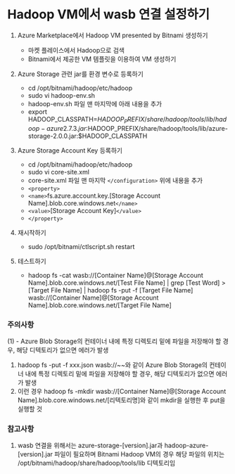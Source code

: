# Hadoop VM에서 wasb 연결 설정하기

1. Azure Marketplace에서 Hadoop VM presented by Bitnami 생성하기
   * 마켓 플레이스에서 Hadoop으로 검색
   * Bitnami에서 제공한 VM 템플릿을 이용하여 VM 생성하기

2. Azure Storage 관련 jar를 환경 변수로 등록하기
   * cd /opt/bitnami/hadoop/etc/hadoop
   * sudo vi hadoop-env.sh
   * hadoop-env.sh 파일 맨 마지막에 아래 내용을 추가
   * export HADOOP_CLASSPATH=$HADOOP_PREFIX/share/hadoop/tools/lib/hadoop-     azure2.7.3.jar:$HADOOP_PREFIX/share/hadoop/tools/lib/azure-storage-2.0.0.jar:$HADOOP_CLASSPATH

3. Azure Storage Account Key 등록하기
   * cd /opt/bitnami/hadoop/etc/hadoop
   * sudo vi core-site.xml
   * core-site.xml 파일 맨 마지막 `</configuration>` 위에 내용을 추가
   * `<property>`
   * `<name>`fs.azure.account.key.[Storage Account Name].blob.core.windows.net`</name>`
   * `<value>`[Storage Account Key]`</value>`
   * `</property>`

4. 재시작하기
   * sudo /opt/bitnami/ctlscript.sh restart

5. 테스트하기
   * hadoop fs -cat wasb://[Container Name]@[Storage Account Name].blob.core.windows.net/[Test File Name] | grep [Test Word] > [Target File Name] | hadoop fs -put -f [Target File Name] wasb://[Container Name]@[Storage Account Name].blob.core.windows.net/[Target File Name]

### 주의사항 <br>
(1) - Azure Blob Storage의 컨테이너 내에 특정 디렉토리 밑에 파일을 저장해야 할 경우, 해당 디텍토리가 없으면 에러가 발생
1. hadoop fs -put -f xxx.json wasb://~~와 같이 Azure Blob Storage의 컨테이너 내에 특정 디렉토리 밑에 파일을 저장해야 할 경우, 해당 디텍토리가 없으면 에러가 발생
2. 이런 경우 hadoop fs -mkdir wasb://[Container Name]@[Storage Account Name].blob.core.windows.net/[리텍토리명]와 같이 mkdir을 실행한 후 put을 실행할 것

### 참고사항
1. wasb 연결을 위해서는 azure-storage-[version].jar과 hadoop-azure-[version].jar 파일이 필요하며 Bitnami Hadoop VM의 경우 해당 파일의 위치는 /opt/bitnami/hadoop/share/hadoop/tools/lib 디텍토리임
